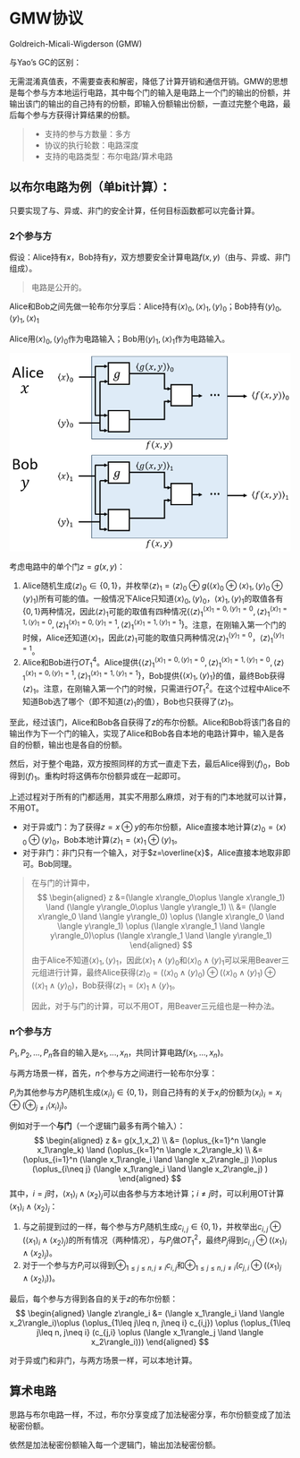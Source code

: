 # GMW协议

Goldreich-Micali-Wigderson (GMW)

与Yao’s GC的区别：

无需混淆真值表，不需要查表和解密，降低了计算开销和通信开销。GMW的思想是每个参与方本地运行电路，其中每个门的输入是电路上一个门的输出的份额，并输出该门的输出的自己持有的份额，即输入份额输出份额，一直过完整个电路，最后每个参与方获得计算结果的份额。

>- 支持的参与方数量：多方
>- 协议的执行轮数：电路深度
>- 支持的电路类型：布尔电路/算术电路

## 以布尔电路为例（单bit计算）：

只要实现了与、异或、非门的安全计算，任何目标函数都可以完备计算。

### 2个参与方

假设：Alice持有$x$，Bob持有$y$，双方想要安全计算电路$f(x,y)$（由与、异或、非门组成）。

> 电路是公开的。

Alice和Bob之间先做一轮布尔分享后：Alice持有$\langle x \rangle_0, \langle x \rangle_1, \langle y \rangle_0$；Bob持有$\langle y \rangle_0, \langle y \rangle_1, \langle x \rangle_1$

Alice用$\langle x \rangle_0, \langle y \rangle_0$作为电路输入；Bob用$\langle y \rangle_1, \langle x \rangle_1$作为电路输入。

![image-20240104105025644](GMW.assets/image-20240104105025644.png)

考虑电路中的单个门$z=g(x,y)$：

1. Alice随机生成$\langle z \rangle_0 \in \{0,1\}$，并枚举$\langle z \rangle_1 =\langle z \rangle_0 \oplus g(\langle x\rangle_0\oplus \langle x\rangle_1, \langle y\rangle_0\oplus \langle y\rangle_1)$所有可能的值。一般情况下Alice只知道$\langle x \rangle_0, \langle y \rangle_0$，$\langle x \rangle_1, \langle y \rangle_1$的取值各有$\{0,1\}$两种情况，因此$\langle z \rangle_1$可能的取值有四种情况$\{ \langle z \rangle_1^{\langle x \rangle_1=0, \langle y \rangle_1=0}, \langle z \rangle_1^{\langle x \rangle_1=1, \langle y \rangle_1=0}, \langle z \rangle_1^{\langle x \rangle_1=0, \langle y \rangle_1=1}, \langle z \rangle_1^{\langle x \rangle_1=1, \langle y \rangle_1=1}\}$。注意，在刚输入第一个门的时候，Alice还知道$\langle x \rangle_1$，因此$\langle z \rangle_1$可能的取值只两种情况$\langle z \rangle_1^{\langle y \rangle_1=0}$，$\langle z \rangle_1^{\langle y \rangle_1=1}$。
2. Alice和Bob进行$OT^4_1$。Alice提供$\{ \langle z \rangle_1^{\langle x \rangle_1=0, \langle y \rangle_1=0}, \langle z \rangle_1^{\langle x \rangle_1=1, \langle y \rangle_1=0}, \langle z \rangle_1^{\langle x \rangle_1=0, \langle y \rangle_1=1}, \langle z \rangle_1^{\langle x \rangle_1=1, \langle y \rangle_1=1}\}$，Bob提供$\{\langle x \rangle_1, \langle y \rangle_1\}$的值，最终Bob获得$\langle z \rangle_1$。注意，在刚输入第一个门的时候，只需进行$OT^2_1$。在这个过程中Alice不知道Bob选了哪个（即不知道$\langle z \rangle_1$的值），Bob也只获得了$\langle z \rangle_1$。

至此，经过该门，Alice和Bob各自获得了$z$的布尔份额。Alice和Bob将该门各自的输出作为下一个门的输入，实现了Alice和Bob各自本地的电路计算中，输入是各自的份额，输出也是各自的份额。

然后，对于整个电路，双方按照同样的方式一直走下去，最后Alice得到$\langle f \rangle _0$，Bob得到$\langle f\rangle _1$。重构时将这俩布尔份额异或在一起即可。



上述过程对于所有的门都适用，其实不用那么麻烦，对于有的门本地就可以计算，不用OT。

- 对于异或门：为了获得$z=x\oplus y$的布尔份额，Alice直接本地计算$\langle z\rangle_0 = \langle x\rangle_0\oplus \langle y\rangle_0$，Bob本地计算$\langle z\rangle_1 = \langle x\rangle_1\oplus \langle y\rangle_1$。
- 对于非门：非门只有一个输入，对于$z=\overline{x}$，Alice直接本地取非即可。Bob同理。



> 在与门的计算中，
> $$
> \begin{aligned}
> z &=(\langle x\rangle_0\oplus \langle x\rangle_1) \land (\langle y\rangle_0\oplus \langle y\rangle_1) \\
> &= (\langle x\rangle_0 \land \langle y\rangle_0) \oplus (\langle x\rangle_0 \land \langle y\rangle_1) \oplus (\langle x\rangle_1 \land \langle y\rangle_0)\oplus (\langle x\rangle_1 \land \langle y\rangle_1)
> \end{aligned}
> $$
> 由于Alice不知道$\langle x\rangle_1, \langle y\rangle_1$，因此$\langle x\rangle_1 \land \langle y\rangle_0$和$\langle x\rangle_0 \land \langle y\rangle_1$可以采用Beaver三元组进行计算，最终Alice获得$\langle z\rangle_0 = (\langle x\rangle_0 \land \langle y\rangle_0) \oplus (\langle x\rangle_0 \land \langle y\rangle_1) \oplus (\langle x\rangle_1 \land \langle y\rangle_0)$，Bob获得$\langle z\rangle_1 = \langle x\rangle_1 \land \langle y\rangle_1$。
>
> 因此，对于与门的计算，可以不用OT，用Beaver三元组也是一种办法。



### n个参与方

$P_1,P_2,...,P_n$各自的输入是$x_1,...,x_n$，共同计算电路$f(x_1,...,x_n)$。

与两方场景一样，首先，$n$个参与方之间进行一轮布尔分享：

$P_i$为其他参与方$P_j$随机生成$\langle x_i\rangle_j\in \{0,1\}$，则自己持有的关于$x_i$的份额为$\langle x_i\rangle_i = x_i\oplus (\oplus_{j\neq i} \langle x_i\rangle_j)$。

例如对于一个**与门**（一个逻辑门最多有两个输入）：
$$
\begin{aligned}
z &= g(x_1,x_2) \\
&= (\oplus_{k=1}^n \langle x_1\rangle_k) \land (\oplus_{k=1}^n \langle x_2\rangle_k) \\
&= (\oplus_{i=1}^n (\langle x_1\rangle_i \land \langle x_2\rangle_j) )\oplus (\oplus_{i\neq j} (\langle x_1\rangle_i \land \langle x_2\rangle_j) )
\end{aligned}
$$
其中，$i=j$时，$\langle x_1\rangle_i \land \langle x_2\rangle_j$可以由各参与方本地计算；$i\neq j$时，可以利用OT计算$\langle x_1\rangle_i \land \langle x_2\rangle_j$：

1. 与之前提到过的一样，每个参与方$P_i$随机生成$c_{i,j}\in \{0,1\}$，并枚举出$c_{i,j} \oplus (\langle x_1\rangle_i \land \langle x_2\rangle_j)$的所有情况（两种情况），与$P_j$做$OT^2_1$，最终$P_j$得到$c_{i,j} \oplus (\langle x_1\rangle_i \land \langle x_2\rangle_j)$。
2. 对于一个参与方$P_i$可以得到$\oplus_{1\leq j\leq n, j\neq i} c_{i,j}$和$\oplus_{1\leq j\leq n, j\neq i} (c_{j,i} \oplus (\langle x_1\rangle_j \land \langle x_2\rangle_i))$。

最后，每个参与方得到各自的关于$z$的布尔份额：
$$
\begin{aligned}
\langle z\rangle_i &= (\langle x_1\rangle_i \land \langle x_2\rangle_i)\oplus (\oplus_{1\leq j\leq n, j\neq i} c_{i,j}) \oplus (\oplus_{1\leq j\leq n, j\neq i} (c_{j,i} \oplus (\langle x_1\rangle_j \land \langle x_2\rangle_i)))
\end{aligned}
$$


对于异或门和非门，与两方场景一样，可以本地计算。



## 算术电路

思路与布尔电路一样，不过，布尔分享变成了加法秘密分享，布尔份额变成了加法秘密份额。

依然是加法秘密份额输入每一个逻辑门，输出加法秘密份额。

